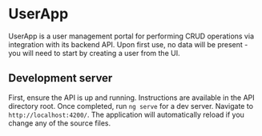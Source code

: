 # UserApp

UserApp is a user management portal for performing CRUD operations via integration with its backend API. Upon first use, no data will be present - you will need to start by creating a user from the UI.

## Development server

First, ensure the API is up and running. Instructions are available in the API directory root. Once completed, run `ng serve` for a dev server. Navigate to `http://localhost:4200/`. The application will automatically reload if you change any of the source files.
